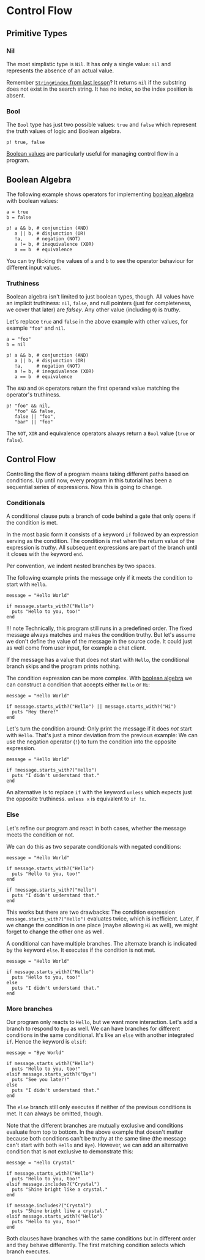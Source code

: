 # Control Flow

## Primitive Types

### Nil

The most simplistic type is `Nil`. It has only a single value: `nil` and represents
the absence of an actual value.

Remember [`String#index` from last lesson](./04_strings.md#indexing-substrings)?
It returns `nil` if the substring does not exist in the search string. It has no index,
so the index position is absent.

### Bool

The `Bool` type has just two possible values: `true` and `false` which represent the
truth values of logic and Boolean algebra.

```{.crystal, .crystal-play}
p! true, false
```

[Boolean values](https://en.wikipedia.org/wiki/Boolean_data_type) are particularly useful for
managing control flow in a program.

## Boolean Algebra

The following example shows operators for implementing [boolean algebra](https://en.wikipedia.org/wiki/Boolean_algebra) with
boolean values:

```{.crystal, .crystal-play}
a = true
b = false

p! a && b, # conjunction (AND)
   a || b, # disjunction (OR)
   !a,     # negation (NOT)
   a != b, # inequivalence (XOR)
   a == b  # equivalence
```

You can try flicking the values of `a` and `b` to see the operator behaviour for different input values.

### Truthiness

Boolean algebra isn't limited to just boolean types, though. All values have an implicit truthiness: `nil`, `false`,
and null pointers (just for completeness, we cover that later) are *falsey*. Any other value (including `0`) is *truthy*.

Let's replace `true` and `false` in the above example with other values, for example `"foo"` and `nil`.

```{.crystal, .crystal-play}
a = "foo"
b = nil

p! a && b, # conjunction (AND)
   a || b, # disjunction (OR)
   !a,     # negation (NOT)
   a != b, # inequivalence (XOR)
   a == b  # equivalence
```

The `AND` and `OR` operators return the first operand value matching the operator's truthiness.

```{.crystal, .crystal-play}
p! "foo" && nil,
   "foo" && false,
   false || "foo",
   "bar" || "foo"
```

The `NOT`, `XOR` and equivalence operators always return a `Bool` value (`true` or `false`).

## Control Flow

Controlling the flow of a program means taking different paths based on conditions.
Up until now, every program in this tutorial has been a sequential series of expressions.
Now this is going to change.

### Conditionals

A conditional clause puts a branch of code behind a gate that only opens if the condition is met.

In the most basic form it consists of a keyword `if` followed by an expression serving as the condition.
The condition is met when the return value of the expression is *truthy*.
All subsequent expressions are part of the branch until it closes with the keyword `end`.

Per convention, we indent nested branches by two spaces.

The following example prints the message only if it meets the condition to start with `Hello`.

```{.crystal .crystal-play}
message = "Hello World"

if message.starts_with?("Hello")
  puts "Hello to you, too!"
end
```

!!! note
    Technically, this program still runs in a predefined order. The fixed message always matches and makes the condition truthy.
    But let's assume we don't define the value of the message in the source code. It could just as well come from user input,
    for example a chat client.

If the message has a value that does not start with `Hello`, the conditional branch skips and the program prints nothing.

The condition expression can be more complex. With [boolean algebra](#boolean-algebra) we can construct a condition that accepts either `Hello`
or `Hi`:

```{.crystal .crystal-play}
message = "Hello World"

if message.starts_with?("Hello") || message.starts_with?("Hi")
  puts "Hey there!"
end
```

Let's turn the condition around: Only print the message if it does *not*  start with `Hello`.
That's just a minor deviation from the previous example: We can use the negation operator (`!`) to turn the condition
into the opposite expression.

```{.crystal .crystal-play}
message = "Hello World"

if !message.starts_with?("Hello")
  puts "I didn't understand that."
end
```

An alternative is to replace `if` with the keyword `unless` which expects just the opposite truthiness. `unless x` is equivalent to `if !x`.

### Else

Let's refine our program and react in both cases, whether the message meets the condition or not.

We can do this as two separate conditionals with negated conditions:

```{.crystal .crystal-play}
message = "Hello World"

if message.starts_with?("Hello")
  puts "Hello to you, too!"
end

if !message.starts_with?("Hello")
  puts "I didn't understand that."
end
```

This works but there are two drawbacks: The condition expression `message.starts_with?("Hello")` evaluates twice, which is inefficient.
Later, if we change the condition in one place (maybe allowing `Hi` as well), we might forget to change the other one as well.

A conditional can have multiple branches. The alternate branch is indicated by the keyword `else`. It executes if the condition is not met.

```{.crystal .crystal-play}
message = "Hello World"

if message.starts_with?("Hello")
  puts "Hello to you, too!"
else
  puts "I didn't understand that."
end
```

### More branches

Our program only reacts to `Hello`, but we want more interaction. Let's add a branch to respond to `Bye` as well.
We can have branches for different conditions in the same conditional. It's like an `else` with another
integrated `if`. Hence the keyword is `elsif`:

```{.crystal .crystal-play}
message = "Bye World"

if message.starts_with?("Hello")
  puts "Hello to you, too!"
elsif message.starts_with?("Bye")
  puts "See you later!"
else
  puts "I didn't understand that."
end
```

The `else` branch still only executes if neither of the previous conditions is met. It can always be omitted, though.

Note that the different branches are mutually exclusive and conditions evaluate from top to bottom.
In the above example that doesn't matter because both conditions can't be truthy at the same time (the message can't start with both `Hello` and `Bye`).
However, we can add an alternative condition that is not exclusive to demonstrate this:

```{.crystal .crystal-play}
message = "Hello Crystal"

if message.starts_with?("Hello")
  puts "Hello to you, too!"
elsif message.includes?("Crystal")
  puts "Shine bright like a crystal."
end

if message.includes?("Crystal")
  puts "Shine bright like a crystal."
elsif message.starts_with?("Hello")
  puts "Hello to you, too!"
end
```

Both clauses have branches with the same conditions but in different order and they behave differently.
The first matching condition selects which branch executes.
